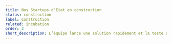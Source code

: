 ```yaml
---
title: Nos Startups d'État en construction
status: construction
label: Construction
related: incubation
order: 2
short_description: L’équipe lance une solution rapidement et la teste auprès de premiers usagers
---
```

